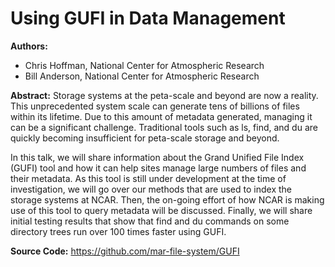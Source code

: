 # Using GUFI in Data Management

**Authors:**
* Chris Hoffman, National Center for Atmospheric Research
* Bill Anderson, National Center for Atmospheric Research

**Abstract:**
Storage systems at the peta-scale and beyond are now a reality. This unprecedented system scale can generate tens of billions of files within its lifetime. Due to this amount of metadata generated, managing it can be a significant challenge. Traditional tools such as ls, find, and du are quickly becoming insufficient for peta-scale storage and beyond.

In this talk, we will share information about the Grand Unified File Index (GUFI) tool and how it can help sites manage large numbers of files and their metadata. As this tool is still under development at the time of investigation, we will go over our methods that are used to index the storage systems at NCAR. Then, the on-going effort of how NCAR is making use of this tool to query metadata will be discussed. Finally, we will share initial testing results that show that find and du commands on some directory trees run over 100 times faster using GUFI.

**Source Code:**
https://github.com/mar-file-system/GUFI
